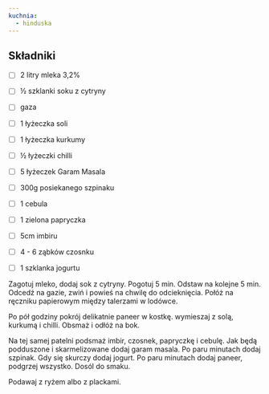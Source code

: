```yaml
---
kuchnia:
  - hinduska
---
```

## Składniki

* [ ] 2 litry mleka 3,2%
* [ ] ½ szklanki soku z cytryny
* [ ] gaza

* [ ] 1 łyżeczka soli
* [ ] 1 łyżeczka kurkumy
* [ ] ½ łyżeczki chilli
* [ ] 5 łyżeczek Garam Masala
* [ ] 300g posiekanego szpinaku
* [ ] 1 cebula
* [ ] 1 zielona papryczka
* [ ] 5cm imbiru
* [ ] 4 - 6 ząbków czosnku
* [ ] 1 szklanka jogurtu

Zagotuj mleko, dodaj sok z cytryny. Pogotuj 5 min. Odstaw na kolejne 5 min. Odcedź na gazie, zwiń i powieś na chwilę do odcieknięcia.
Połóż na ręczniku papierowym między talerzami w lodówce.

Po pół godziny pokrój delikatnie paneer w kostkę. wymieszaj z solą, kurkumą i chilli. Obsmaż i odłóż na bok.

Na tej samej patelni podsmaż imbir, czosnek, papryczkę i cebulę. Jak będą podduszone i skarmelizowane dodaj garam masala. Po paru minutach dodaj szpinak.
Gdy się skurczy dodaj jogurt. Po paru minutach dodaj paneer, podgrzej wszystko. Dosól do smaku.

Podawaj z ryżem albo z plackami.